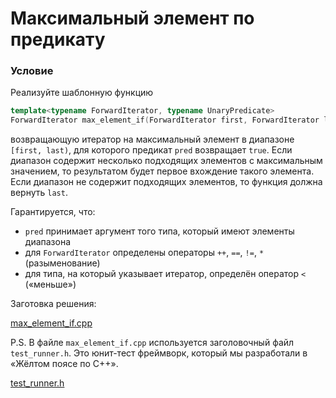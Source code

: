 # Максимальный элемент по предикату

### Условие

Реализуйте шаблонную функцию 
```c++
template<typename ForwardIterator, typename UnaryPredicate>
ForwardIterator max_element_if(ForwardIterator first, ForwardIterator last, UnaryPredicate pred);
```
возвращающую итератор на максимальный элемент в диапазоне `[first, last)`, для которого предикат `pred` возвращает `true`. Если диапазон содержит несколько подходящих элементов с максимальным значением, то результатом будет первое вхождение такого элемента. Если диапазон не содержит подходящих элементов, то функция должна вернуть `last`.  

Гарантируется, что:

* `pred` принимает аргумент того типа, который имеют элементы диапазона
* для `ForwardIterator` определены операторы `++`, `==`, `!=`, `*` (разыменование)
* для типа, на который указывает итератор, определён оператор `<` («меньше»)

Заготовка решения:

[max_element_if.cpp](max_element_if.cpp)


P.S. В файле `max_element_if.cpp` используется заголовочный файл `test_runner.h`. Это юнит-тест фреймворк, который мы разработали в «Жёлтом поясе по C++».

[test_runner.h](test_runner.h)







